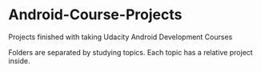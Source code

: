 # Android-Course-Projects
Projects finished with taking Udacity Android Development Courses

Folders are separated by studying topics. Each topic has a relative project inside.